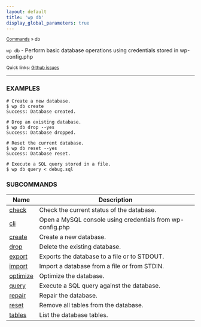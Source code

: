 ```yaml
---
layout: default
title: 'wp db'
display_global_parameters: true
---
```


<small>[Commands](/commands/) &raquo; db</small>

`wp db` - Perform basic database operations using credentials stored in wp-config.php

<small>Quick links: <a href="https://github.com/wp-cli/wp-cli/issues?q=is%3Aopen+label%3Acommand%3Adb+sort%3Aupdated-desc">Github issues</a></small>

<hr />

### EXAMPLES

    # Create a new database.
    $ wp db create
    Success: Database created.

    # Drop an existing database.
    $ wp db drop --yes
    Success: Database dropped.

    # Reset the current database.
    $ wp db reset --yes
    Success: Database reset.

    # Execute a SQL query stored in a file.
    $ wp db query < debug.sql



### SUBCOMMANDS

<table>
	<thead>
	<tr>
		<th>Name</th>
		<th>Description</th>
	</tr>
	</thead>
	<tbody>
		<tr>
			<td><a href="/commands/db/check/">check</a></td>
			<td>Check the current status of the database.</td>
		</tr>
		<tr>
			<td><a href="/commands/db/cli/">cli</a></td>
			<td>Open a MySQL console using credentials from wp-config.php</td>
		</tr>
		<tr>
			<td><a href="/commands/db/create/">create</a></td>
			<td>Create a new database.</td>
		</tr>
		<tr>
			<td><a href="/commands/db/drop/">drop</a></td>
			<td>Delete the existing database.</td>
		</tr>
		<tr>
			<td><a href="/commands/db/export/">export</a></td>
			<td>Exports the database to a file or to STDOUT.</td>
		</tr>
		<tr>
			<td><a href="/commands/db/import/">import</a></td>
			<td>Import a database from a file or from STDIN.</td>
		</tr>
		<tr>
			<td><a href="/commands/db/optimize/">optimize</a></td>
			<td>Optimize the database.</td>
		</tr>
		<tr>
			<td><a href="/commands/db/query/">query</a></td>
			<td>Execute a SQL query against the database.</td>
		</tr>
		<tr>
			<td><a href="/commands/db/repair/">repair</a></td>
			<td>Repair the database.</td>
		</tr>
		<tr>
			<td><a href="/commands/db/reset/">reset</a></td>
			<td>Remove all tables from the database.</td>
		</tr>
		<tr>
			<td><a href="/commands/db/tables/">tables</a></td>
			<td>List the database tables.</td>
		</tr>
	</tbody>
</table>
